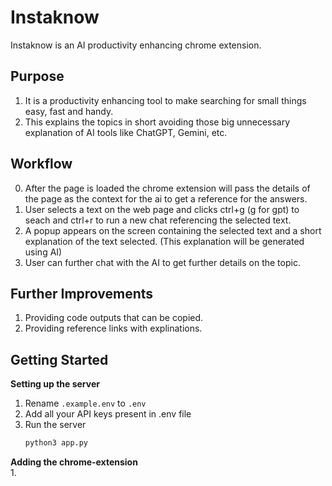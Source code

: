 # Instaknow
Instaknow is an AI productivity enhancing chrome extension.

## Purpose
1. It is a productivity enhancing tool to make searching for small things easy, fast and handy.
2. This explains the topics in short avoiding those big unnecessary explanation of AI tools like ChatGPT, Gemini, etc.

## Workflow
0. After the page is loaded the chrome extension will pass the details of the page as the context for the ai to get a reference for the answers.
1. User selects a text on the web page and clicks ctrl+g (g for gpt) to seach and ctrl+r to run a new chat referencing the selected text.
2. A popup appears on the screen containing the selected text and a short explanation of the text selected. (This explanation will be generated using AI)
3. User can further chat with the AI to get further details on the topic.

## Further Improvements
1. Providing code outputs that can be copied.
2. Providing reference links with explinations.

## Getting Started
**Setting up the server**<br>
1. Rename `.example.env` to `.env`
2. Add all your API keys present in .env file
3. Run the server
    ```python
    python3 app.py
    ```

**Adding the chrome-extension**<br>
1. 

